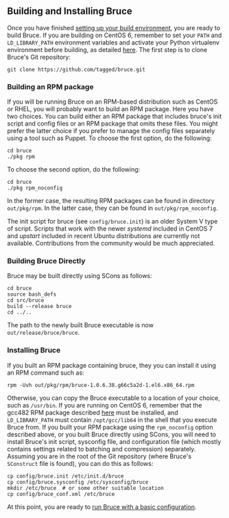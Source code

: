 ## Building and Installing Bruce

Once you have finished [setting up your build environment](https://github.com/tagged/bruce#setting-up-a-build-environment),
you are ready to build Bruce.  If you are building on CentOS 6, remember to set
your `PATH` and `LD_LIBRARY_PATH` environment variables and activate your
Python virtualenv environment before building, as detailed
[here](https://github.com/tagged/bruce/blob/master/doc/centos_6_5_env.md).  The
first step is to clone Bruce's Git repository:

```
git clone https://github.com/tagged/bruce.git
```

### Building an RPM package

If you will be running Bruce on an RPM-based distribution such as CentOS or
RHEL, you will probably want to build an RPM package.  Here you have two
choices.  You can build either an RPM package that includes bruce's init script
and config files or an RPM package that omits these files.  You might prefer
the latter choice if you prefer to manage the config files separately using a
tool such as Puppet.  To choose the first option, do the following:

```
cd bruce
./pkg rpm
```

To choose the second option, do the following:

```
cd bruce
./pkg rpm_noconfig
```

In the former case, the resulting RPM packages can be found in directory
`out/pkg/rpm`.  In the latter case, they can be found in
`out/pkg/rpm_noconfig`.

The init script for bruce (see `config/bruce.init`) is an older System V type
of script.  Scripts that work with the newer *systemd* included in CentOS 7 and
*upstart* included in recent Ubuntu distributions are currently not available.
Contributions from the community would be much appreciated.

### Building Bruce Directly

Bruce may be built directly using SCons as follows:

```
cd bruce
source bash_defs
cd src/bruce
build --release bruce
cd ../..
```

The path to the newly built Bruce executable is now `out/release/bruce/bruce`.

### Installing Bruce

If you built an RPM package containing bruce, they you can install it using an
RPM command such as:

```
rpm -Uvh out/pkg/rpm/bruce-1.0.6.38.g66c5a2d-1.el6.x86_64.rpm
```

Otherwise, you can copy the Bruce executable to a location of your choice, such
as `/usr/bin`.  If you are running on CentOS 6, remember that the gcc482 RPM
package described [here](https://github.com/tagged/bruce/blob/master/doc/centos_6_5_env.md#building-and-installing-gcc-482)
must be installed, and `LD_LIBRARY_PATH` must contain `/opt/gcc/lib64` in the
shell that you execute Bruce from.  If you built your RPM package using the
`rpm_noconfig` option described above, or you built Bruce directly using SCons,
you will need to install Bruce's init script, sysconfig file, and configuration
file (which mostly contains settings related to batching and compression)
separately.  Assuming you are in the root of the Git repository (where Bruce's
`SConstruct` file is found), you can do this as follows:

```
cp config/bruce.init /etc/init.d/bruce
cp config/bruce.sysconfig /etc/sysconfig/bruce
mkdir /etc/bruce  # or some other suitable location
cp config/bruce_conf.xml /etc/bruce
```

At this point, you are ready to [run Bruce with a basic configuration](https://github.com/tagged/bruce#running-bruce-with-basic-configuration).
